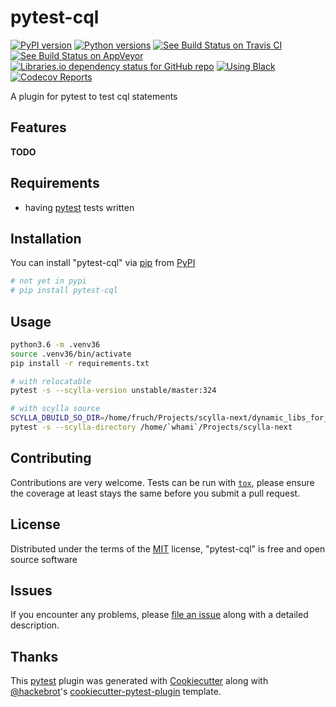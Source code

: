 # pytest-cql

[![PyPI version](https://img.shields.io/pypi/v/pytest-cql.svg?style=flat)](https://pypi.org/project/pytest-cql)
[![Python versions](https://img.shields.io/pypi/pyversions/pytest-cql.svg?style=flat)](https://pypi.org/project/pytest-cql)
[![See Build Status on Travis CI](https://travis-ci.org/fruch/pytest-cql.svg?branch=master)](https://travis-ci.org/fruch/pytest-cql)
[![See Build Status on AppVeyor](https://img.shields.io/appveyor/ci/fruch/pytest-cql/master.svg?style=flat)](https://ci.appveyor.com/project/fruch/pytest-cql/branch/master)
[![Libraries.io dependency status for GitHub repo](https://img.shields.io/librariesio/github/fruch/pytest-cql.svg?style=flat)](https://libraries.io/github/fruch/pytest-cql)
[![Using Black](https://img.shields.io/badge/code%20style-black-000000.svg)](https://github.com/python/black)
[![Codecov Reports](https://codecov.io/gh/fruch/pytest-cql/branch/master/graph/badge.svg)](https://codecov.io/gh/fruch/pytest-cql)

A plugin for pytest to test cql statements

## Features

**TODO**

## Requirements

* having [pytest] tests written

## Installation

You can install "pytest-cql" via [pip] from [PyPI]

``` bash
# not yet in pypi
# pip install pytest-cql
```

## Usage

```bash
python3.6 -m .venv36
source .venv36/bin/activate
pip install -r requirements.txt

# with relocatable
pytest -s --scylla-version unstable/master:324

# with scylla source
SCYLLA_DBUILD_SO_DIR=/home/fruch/Projects/scylla-next/dynamic_libs_for_dtest # this is need if you built scylla with dbuild
pytest -s --scylla-directory /home/`whami`/Projects/scylla-next
```

## Contributing

Contributions are very welcome. Tests can be run with [`tox`][tox], please ensure
the coverage at least stays the same before you submit a pull request.

## License

Distributed under the terms of the [MIT][MIT] license, "pytest-cql" is free and open source software

## Issues

If you encounter any problems, please [file an issue] along with a detailed description.

## Thanks

This [pytest] plugin was generated with [Cookiecutter] along with [@hackebrot]'s [cookiecutter-pytest-plugin] template.

[Cookiecutter]: https://github.com/audreyr/cookiecutter
[@hackebrot]: https://github.com/hackebrot
[MIT]: http://opensource.org/licenses/MIT
[cookiecutter-pytest-plugin]: https://github.com/pytest-dev/cookiecutter-pytest-plugin
[file an issue]: https://github.com/fruch/pytest-cql/issues
[pytest]: https://github.com/pytest-dev/pytest
[tox]: https://tox.readthedocs.io/en/latest/
[pip]: https://pypi.org/project/pip/
[PyPI]: https://pypi.org/project
